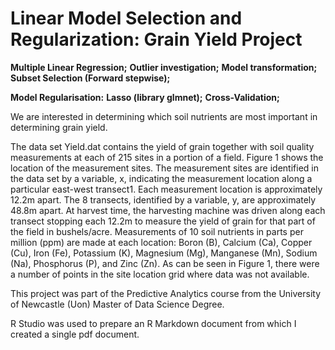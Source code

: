 # Linear Model Selection and Regularization: Grain Yield Project
 

   **Multiple Linear Regression;**
   **Outlier investigation;**
   **Model transformation;**
   **Subset Selection (Forward stepwise);**  
   
   **Model Regularisation:**
   **Lasso (library glmnet);**
   **Cross-Validation;**
 
We are interested in determining which soil nutrients are most important in determining grain
yield.

The data set Yield.dat contains the yield of grain together with soil quality measurements
at each of 215 sites in a portion of a field. Figure 1 shows the location of the measurement
sites. The measurement sites are identified in the data set by a variable, x, indicating the
measurement location along a particular east-west transect1. Each measurement location is 
approximately 12.2m apart. The 8 transects, identified by a variable, y, are approximately
48.8m apart. At harvest time, the harvesting machine was driven along each transect stopping
each 12.2m to measure the yield of grain for that part of the field in bushels/acre. Measurements
of 10 soil nutrients in parts per million (ppm) are made at each location: Boron (B), Calcium
(Ca), Copper (Cu), Iron (Fe), Potassium (K), Magnesium (Mg), Manganese (Mn), Sodium
(Na), Phosphorus (P), and Zinc (Zn). As can be seen in Figure 1, there were a number of
points in the site location grid where data was not available.


This project was part of the Predictive Analytics course from the University of Newcastle (Uon) 
Master of Data Science Degree. 

R Studio was used to prepare an R Markdown document from which I created a single pdf document.
